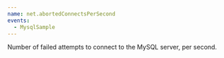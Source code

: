 ```yaml
---
name: net.abortedConnectsPerSecond
events:
  - MysqlSample
---
```


Number of failed attempts to connect to the MySQL server, per second.